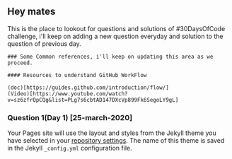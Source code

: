 ## Hey mates
This is the place to lookout for questions and solutions of #30DaysOfCode challenge, i'll keep on adding a new question everyday and solution to the question of previous day.

```
### Some Common references, i'll keep on updating this area as we proceed.

#### Resources to understand GitHub WorkFlow

(doc)[https://guides.github.com/introduction/flow/]
(Video)[https://www.youtube.com/watch?v=sz6zfrQpCQg&list=PLg7s6cbtAD147DXcVp899Fk6SegoLY9gL]

```


### Question 1(Day 1) [25-march-2020]

Your Pages site will use the layout and styles from the Jekyll theme you have selected in your [repository settings](https://github.com/Utkarsh1999/30daysofcode-in-quarantine/settings). The name of this theme is saved in the Jekyll `_config.yml` configuration file.
